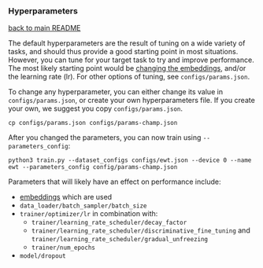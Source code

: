 ### Hyperparameters

[back to main README](../README.md)

The default hyperparameters are the result of tuning on a wide variety of tasks, and should thus provide
a good starting point in most situations. However, you can tune for your target task to try and improve
performance. The most likely starting point would be [changing the embeddings](change_embeds.md), and/or the
learning rate (lr). For other options of tuning, see `configs/params.json`.

To change any hyperparameter, you can either change its value in `configs/params.json`, or create your
own hyperparameters file. If you create your own, we suggest you copy `configs/params.json`.

```
cp configs/params.json configs/params-champ.json
```

After you changed the parameters, you can now train using `--parameters_config`:

```
python3 train.py --dataset_configs configs/ewt.json --device 0 --name ewt --parameters_config config/params-champ.json
```

Parameters that will likely have an effect on performance include:

* [embeddings](change_embeds.md) which are used
* `data_loader/batch_sampler/batch_size`
* `trainer/optimizer/lr` in combination with:
    * `trainer/learning_rate_scheduler/decay_factor`
    * `trainer/learning_rate_scheduler/discriminative_fine_tuning`
      and `trainer/learning_rate_scheduler/gradual_unfreezing`
    * `trainer/num_epochs`
* `model/dropout`

